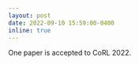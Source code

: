 ```yaml
---
layout: post
date: 2022-09-10 15:59:00-0400
inline: true
---
```


One paper is accepted to CoRL 2022.